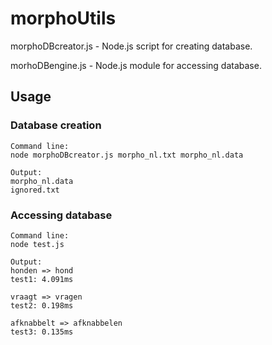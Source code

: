 morphoUtils
==========

morphoDBcreator.js - Node.js script for creating database.

morhoDBengine.js - Node.js module for accessing database.


## Usage

### Database creation

```
Command line:
node morphoDBcreator.js morpho_nl.txt morpho_nl.data

Output:
morpho_nl.data
ignored.txt

```

### Accessing database

```
Command line:
node test.js

Output:
honden => hond
test1: 4.091ms

vraagt => vragen
test2: 0.198ms

afknabbelt => afknabbelen
test3: 0.135ms

```
